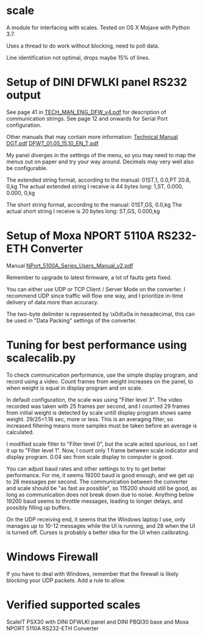 # scale

A module for interfacing with scales. Tested on OS X Mojave with Python 3.7.

Uses a thread to do work without blocking, need to poll data.

Line identification not optimal, drops maybe 15% of lines.

# Setup of DINI DFWLKI panel RS232 output
See page 41 in [TECH_MAN_ENG_DFW_v4.pdf](http://www.diniargeo.by/Downloads/INDIKATORY/Series_DFW/TECH_MAN_ENG_DFW_v4.pdf) for description of communication strings. See page 12 and onwards for Serial Port configuration.

Other manuals that may contain more information:
[Technical Manual DGT.pdf](https://www.vetek.se/Dynamics/Documents/72b4f220-71ff-4204-84e5-cc16a9755bad/Technical%20Manual%20DGT.pdf)
[DFWT_01.05_15.10_EN_T.pdf](http://www.diniargeo.by/Downloads/INDIKATORY/Series_DFW/DFWT_01.05_15.10_EN_T.pdf)

My panel diverges in the settings of the menu, so you may need to map the menus out on paper and try your way around. Decimals may very well also be configurable.

The extended string format, according to the manual:
01ST,1, 0.0,PT 20.8, 0,kg<CR><LF>
The actual extended string I receive is 44 bytes long:
1,ST,     0.000,       0.000,         0,kg<CR><LF>

The short string format, according to the manual:
01ST,GS, 0.0,kg<CR><LF>
The actual short string I receive is 20 bytes long:
ST,GS,   0.000,kg<CR><LF>

# Setup of Moxa NPORT 5110A RS232-ETH Converter
Manual [NPort_5100A_Series_Users_Manual_v2.pdf](http://support.elmark.com.pl/moxa/products/Serwery_portow_szeregowych/NPort_P5150A/manual/NPort_5100A_Series_Users_Manual_v2.pdf) 

Remember to upgrade to latest firmware, a lot of faults gets fixed.

You can either use UDP or TCP Client / Server Mode on the converter. I recommend UDP since traffic will flow one way, and I prioritize in-time delivery of data more than accuracy.

The <CR><LF> two-byte delimiter is represented by \x0d\x0a in hexadecimal, this can be used in "Data Packing" settings of the converter.

# Tuning for best performance using scalecalib.py
To check communication performance, use the simple display program, and record using a video. Count frames from weight increases on the panel, to when weight is equal in display program and on scale.


In default configuration, the scale was using "Filter level 3". The video recorded was taken with 25 frames per second, and I counted 29 frames from initial weight is detected by scale untill display program shows same weight. 29/25=1.16 sec, more or less. This is an averaging filter, so increased filtering means more samples must be taken before an average is calculated.

I modified scale filter to "Filter level 0", but the scale acted spurious, so I set it up to "Filter level 1". Now, I count only 1 frame between scale indicator and display program. 0.04 sec from scale display to computer is good.

You can adjust baud rates and other settings to try to get better performance. For me, it seems 19200 baud is good enough, and we get up to 28 messages per second. The communication between the converter and scale should be "as fast as possible", so 115200 should still be good, as long as communication does not break down due to noise. Anything below 19200 baud seems to throttle messages, leading to longer delays, and possibly filling up buffers.

On the UDP receiving end, it seems that the Windows laptop I use, only manages up to 10-12 messages while the UI is running, and 28 when the UI is turned off. Curses is probably a better idea for the UI when calibrating.

# Windows Firewall
If you have to deal with Windows, remember that the firewall is likely blocking your UDP packets. Add a rule to allow.

# Verified supported scales
ScaleIT PSX30 with DINI DFWLKI panel and DINI PBQI30 base and Moxa NPORT 5110A RS232-ETH Converter
